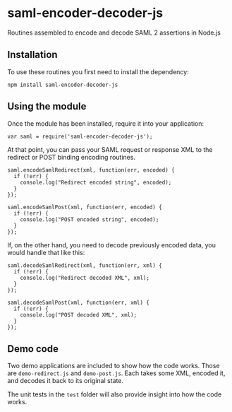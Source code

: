 # saml-encoder-decoder-js
Routines assembled to encode and decode SAML 2 assertions in Node.js

## Installation

To use these routines you first need to install the dependency:

    npm install saml-encoder-decoder-js

## Using the module

Once the module has been installed, require it into your application:

    var saml = require('saml-encoder-decoder-js');

At that point, you can pass your SAML request or response XML to the redirect or POST binding encoding routines.

    saml.encodeSamlRedirect(xml, function(err, encoded) {
      if (!err) {
        console.log("Redirect encoded string", encoded);
      }
    });

    saml.encodeSamlPost(xml, function(err, encoded) {
      if (!err) {
        console.log("POST encoded string", encoded);
      }
    });

If, on the other hand, you need to decode previously encoded data, you would handle that like this:

    saml.decodeSamlRedirect(xml, function(err, xml) {
      if (!err) {
        console.log("Redirect decoded XML", xml);
      }
    });

    saml.decodeSamlPost(xml, function(err, xml) {
      if (!err) {
        console.log("POST decoded XML", xml);
      }
    });

## Demo code

Two demo applications are included to show how the code works.  Those are `demo-redirect.js` and `demo-post.js`.  Each takes some XML, encoded it, and decodes it back to its original state.

The unit tests in the `test` folder will also provide insight into how the code works.
